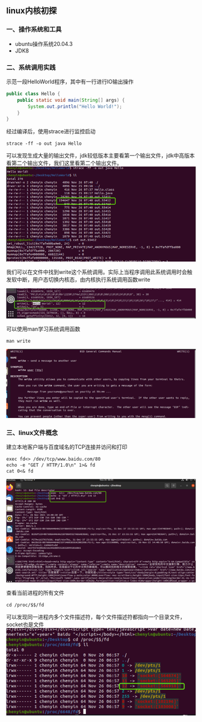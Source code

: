 ## linux内核初探

### 一、操作系统和工具
- ubuntu操作系统20.04.3
- JDK8

### 二、系统调用实践

示范一段HelloWorld程序，其中有一行进行IO输出操作
```java
public class Hello {
    public static void main(String[] args) {
        System.out.println("Hello World!");
    }
}
```

经过编译后，使用strace进行监控启动
```shell
strace -ff -o out java Hello
```
可以发现生成大量的输出文件，jdk较低版本主要看第一个输出文件，jdk中高版本看第二个输出文件，我们这里看第二个输出文件。
![strace追踪系统调用](../img/linux/strace-kernel.png)

我们可以在文件中找到write这个系统调用。实际上当程序调用此系统调用时会触发软中断，用户态切换内核态，由内核执行系统调用函数write

![系统调用write](../img/linux/system-call-write.png)

可以使用man学习系统调用函数
```
man write
```
![查看系统调用](../img/linux/man-write.png)

### 三、linux文件概念
建立本地客户端与百度域名的TCP连接并访问和打印
```shell
exec fd<> /dev/tcp/www.baidu.com/80
echo -e "GET / HTTP/1.0\n" 1>& fd
cat 0<& fd
```

![建立tcp连接](../img/2021-11-18-nio/linux-file-descripter.png)

查看当前进程的所有文件
```shell
cd /proc/$$/fd
```

可以发现同一进程内多个文件描述符，每个文件描述符都指向一个目录文件，socket也是文件
![文件描述符](../img/2021-11-18-nio/linux-socket.png)